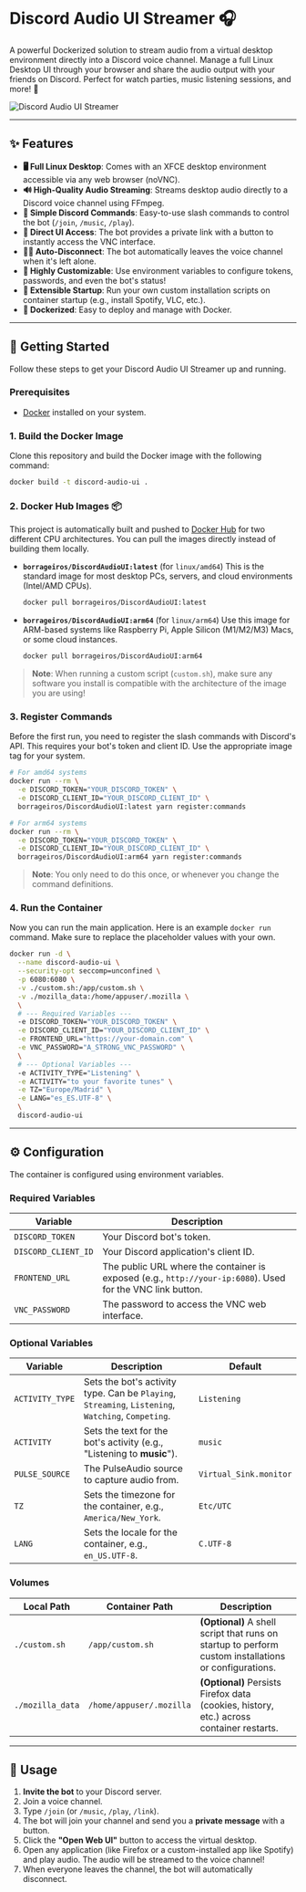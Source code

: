 # Discord Audio UI Streamer 🎧

A powerful Dockerized solution to stream audio from a virtual desktop environment directly into a Discord voice channel. Manage a full Linux Desktop UI through your browser and share the audio output with your friends on Discord. Perfect for watch parties, music listening sessions, and more! 🥳

![Discord Audio UI Streamer](https://raw.githubusercontent.com/borrageiros/DiscordAudioUI/blob/main/readme/screenshot.png)

---

## ✨ Features

-   **🖥️ Full Linux Desktop**: Comes with an XFCE desktop environment accessible via any web browser (noVNC).
-   **🔊 High-Quality Audio Streaming**: Streams desktop audio directly to a Discord voice channel using FFmpeg.
-   **🤖 Simple Discord Commands**: Easy-to-use slash commands to control the bot (`/join`, `/music`, `/play`).
-   **🔗 Direct UI Access**: The bot provides a private link with a button to instantly access the VNC interface.
-   **🚶‍♂️ Auto-Disconnect**: The bot automatically leaves the voice channel when it's left alone.
-   **🔧 Highly Customizable**: Use environment variables to configure tokens, passwords, and even the bot's status!
-   **🚀 Extensible Startup**: Run your own custom installation scripts on container startup (e.g., install Spotify, VLC, etc.).
-   **🐳 Dockerized**: Easy to deploy and manage with Docker.

---

## 🚀 Getting Started

Follow these steps to get your Discord Audio UI Streamer up and running.

### Prerequisites

-   [Docker](https://www.docker.com/get-started) installed on your system.

### 1. Build the Docker Image

Clone this repository and build the Docker image with the following command:

```bash
docker build -t discord-audio-ui .
```

### 2. Docker Hub Images 📦

This project is automatically built and pushed to [Docker Hub](https://hub.docker.com/r/borrageiros/DiscordAudioUI) for two different CPU architectures. You can pull the images directly instead of building them locally.

-   **`borrageiros/DiscordAudioUI:latest`** (for `linux/amd64`)
    This is the standard image for most desktop PCs, servers, and cloud environments (Intel/AMD CPUs).

    ```bash
    docker pull borrageiros/DiscordAudioUI:latest
    ```

-   **`borrageiros/DiscordAudioUI:arm64`** (for `linux/arm64`)
    Use this image for ARM-based systems like Raspberry Pi, Apple Silicon (M1/M2/M3) Macs, or some cloud instances.

    ```bash
    docker pull borrageiros/DiscordAudioUI:arm64
    ```

> **Note**: When running a custom script (`custom.sh`), make sure any software you install is compatible with the architecture of the image you are using!

### 3. Register Commands

Before the first run, you need to register the slash commands with Discord's API. This requires your bot's token and client ID. Use the appropriate image tag for your system.

```bash
# For amd64 systems
docker run --rm \
  -e DISCORD_TOKEN="YOUR_DISCORD_TOKEN" \
  -e DISCORD_CLIENT_ID="YOUR_DISCORD_CLIENT_ID" \
  borrageiros/DiscordAudioUI:latest yarn register:commands

# For arm64 systems
docker run --rm \
  -e DISCORD_TOKEN="YOUR_DISCORD_TOKEN" \
  -e DISCORD_CLIENT_ID="YOUR_DISCORD_CLIENT_ID" \
  borrageiros/DiscordAudioUI:arm64 yarn register:commands
```

> **Note**: You only need to do this once, or whenever you change the command definitions.

### 4. Run the Container

Now you can run the main application. Here is an example `docker run` command. Make sure to replace the placeholder values with your own.

```bash
docker run -d \
  --name discord-audio-ui \
  --security-opt seccomp=unconfined \
  -p 6080:6080 \
  -v ./custom.sh:/app/custom.sh \
  -v ./mozilla_data:/home/appuser/.mozilla \
  \
  # --- Required Variables ---
  -e DISCORD_TOKEN="YOUR_DISCORD_TOKEN" \
  -e DISCORD_CLIENT_ID="YOUR_DISCORD_CLIENT_ID" \
  -e FRONTEND_URL="https://your-domain.com" \
  -e VNC_PASSWORD="A_STRONG_VNC_PASSWORD" \
  \
  # --- Optional Variables ---
  -e ACTIVITY_TYPE="Listening" \
  -e ACTIVITY="to your favorite tunes" \
  -e TZ="Europe/Madrid" \
  -e LANG="es_ES.UTF-8" \
  \
  discord-audio-ui
```

---

## ⚙️ Configuration

The container is configured using environment variables.

### Required Variables

| Variable            | Description                                                                                              |
| ------------------- | -------------------------------------------------------------------------------------------------------- |
| `DISCORD_TOKEN`     | Your Discord bot's token.                                                                                |
| `DISCORD_CLIENT_ID` | Your Discord application's client ID.                                                                    |
| `FRONTEND_URL`      | The public URL where the container is exposed (e.g., `http://your-ip:6080`). Used for the VNC link button. |
| `VNC_PASSWORD`      | The password to access the VNC web interface.                                                            |

### Optional Variables

| Variable        | Description                                                                                                           | Default                  |
| --------------- | --------------------------------------------------------------------------------------------------------------------- | ------------------------ |
| `ACTIVITY_TYPE` | Sets the bot's activity type. Can be `Playing`, `Streaming`, `Listening`, `Watching`, `Competing`.                      | `Listening`              |
| `ACTIVITY`      | Sets the text for the bot's activity (e.g., "Listening to **music**").                                                  | `music`                  |
| `PULSE_SOURCE`  | The PulseAudio source to capture audio from.                                                                          | `Virtual_Sink.monitor`   |
| `TZ`            | Sets the timezone for the container, e.g., `America/New_York`.                                                        | `Etc/UTC`                |
| `LANG`          | Sets the locale for the container, e.g., `en_US.UTF-8`.                                                               | `C.UTF-8`                |

### Volumes

| Local Path              | Container Path                | Description                                                                                                   |
| ----------------------- | ----------------------------- | ------------------------------------------------------------------------------------------------------------- |
| `./custom.sh`           | `/app/custom.sh`              | **(Optional)** A shell script that runs on startup to perform custom installations or configurations.         |
| `./mozilla_data`        | `/home/appuser/.mozilla`      | **(Optional)** Persists Firefox data (cookies, history, etc.) across container restarts.                      |

---

## 🤖 Usage

1.  **Invite the bot** to your Discord server.
2.  Join a voice channel.
3.  Type `/join` (or `/music`, `/play`, `/link`).
4.  The bot will join your channel and send you a **private message** with a button.
5.  Click the **"Open Web UI"** button to access the virtual desktop.
6.  Open any application (like Firefox or a custom-installed app like Spotify) and play audio. The audio will be streamed to the voice channel!
7.  When everyone leaves the channel, the bot will automatically disconnect.
